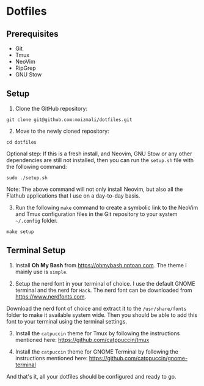 # Dotfiles

## Prerequisites

- Git
- Tmux
- NeoVim
- RipGrep
- GNU Stow

## Setup

1. Clone the GitHub repository:

```
git clone git@github.com:moizmali/dotfiles.git
```

2. Move to the newly cloned repository:

```
cd dotfiles
```

Optional step: If this is a fresh install, and Neovim, GNU Stow or any other dependencies are still not installed, then you can run the `setup.sh` file with the following command:

```
sudo ./setup.sh
```

Note: The above command will not only install Neovim, but also all the Flathub applications that I use on a day-to-day basis.

3. Run the following `make` command to create a symbolic link to the NeoVim and Tmux configuration files in the Git repository to your system `~/.config` folder.

```
make setup
```

## Terminal Setup

1. Install **Oh My Bash** from https://ohmybash.nntoan.com. The theme I mainly use is `simple`.

2. Setup the nerd font in your terminal of choice. I use the default GNOME terminal and the nerd for `Hack`. The nerd font can be downloaded from https://www.nerdfonts.com.

Download the nerd font of choice and extract it to the `/usr/share/fonts` folder to make it available system wide. Then you should be able to add this font to your terminal using the terminal settings.

3. Install the `catpuccin` theme for Tmux by following the instructions mentioned here: https://github.com/catppuccin/tmux

4. Install the `catpuccin` theme for GNOME Terminal by following the instructions mentioned here: https://github.com/catppuccin/gnome-terminal

And that's it, all your dotfiles should be configured and ready to go.
